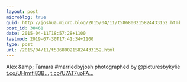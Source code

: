 ```yaml
---
layout: post
microblog: true
guid: http://joshua.micro.blog/2015/04/11/t586800215824433152.html
post_id: 38461
date: 2015-04-11T18:57:28+1100
lastmod: 2019-07-30T17:41:34+1100
type: post
url: /2015/04/11/t586800215824433152.html
---
```

Alex &amp;amp; Tamara #marriedbyjosh photographed by @picturesbykylie [t.co/UHrmfi83B...](http://t.co/UHrmfi83Bx) [t.co/U7AT7uoFA...](http://t.co/U7AT7uoFAV)
